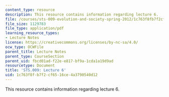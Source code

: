 ```yaml
---
content_type: resource
description: This resource contains information regarding lecture 6.
file: /courses/sts-009-evolution-and-society-spring-2012/1c763f8fb7f2cf6516ce4a3790540d12_MITSTS_009S12_lec6.pdf
file_size: 1129783
file_type: application/pdf
learning_resource_types:
- Lecture Notes
license: https://creativecommons.org/licenses/by-nc-sa/4.0/
ocw_type: OCWFile
parent_title: Lecture Notes
parent_type: CourseSection
parent_uid: fbcd01ad-f22e-e817-bf9a-1cda1a19d9ad
resourcetype: Document
title: 'STS.009: Lecture 6'
uid: 1c763f8f-b7f2-cf65-16ce-4a3790540d12
---
```

This resource contains information regarding lecture 6.